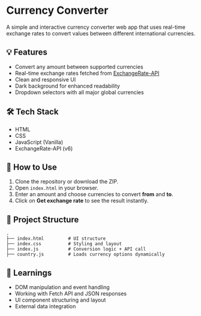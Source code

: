 
# Currency Converter

A simple and interactive currency converter web app that uses real-time exchange rates to convert values between different international currencies.

## 💡 Features

- Convert any amount between supported currencies
- Real-time exchange rates fetched from [ExchangeRate-API](https://www.exchangerate-api.com/)
- Clean and responsive UI
- Dark background for enhanced readability
- Dropdown selectors with all major global currencies

## 🛠️ Tech Stack

- HTML
- CSS
- JavaScript (Vanilla)
- ExchangeRate-API (v6)

## 🚀 How to Use

1. Clone the repository or download the ZIP.
2. Open `index.html` in your browser.
3. Enter an amount and choose currencies to convert **from** and **to**.
4. Click on **Get exchange rate** to see the result instantly.

## 📁 Project Structure

```
.
├── index.html         # UI structure
├── index.css          # Styling and layout
├── index.js           # Conversion logic + API call
├── country.js         # Loads currency options dynamically
```





## 🧠 Learnings

- DOM manipulation and event handling
- Working with Fetch API and JSON responses
- UI component structuring and layout
- External data integration

